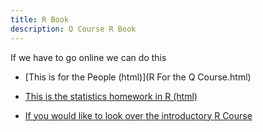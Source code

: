 ```yaml
---
title: R Book
description: Q Course R Book
---
```


If we have to go online we can do this

- [This is for the People (html)](R For the Q Course.html)

- [This is the statistics homework in R (html)](hw.html)
- [If you would like to look over the introductory R Course](https://github.com/bmarlin96/Introduction-to-R)
